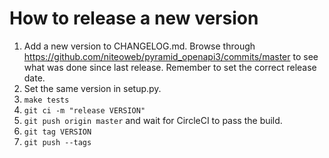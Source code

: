 # How to release a new version

1. Add a new version to CHANGELOG.md. Browse through https://github.com/niteoweb/pyramid_openapi3/commits/master to see what was done since last release. Remember to set the correct release date.
1. Set the same version in setup.py.
1. `make tests`
1. `git ci -m "release VERSION"`
1. `git push origin master` and wait for CircleCI to pass the build.
1. `git tag VERSION`
1. `git push --tags`
